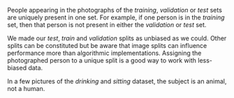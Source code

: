 People appearing in the photographs of the _training_, _validation_ or _test_ sets are uniquely present in one set. For example, if one person is in the _training_ set, then that person is not present in either the _validation_ or _test_ set. 

We made our _test_, _train_ and _validation_ splits as unbiased as we could. Other splits can be constituted but be aware that image splits can influence performance more than algorithmic implementations. Assigning the photographed person to a unique split is a good way to work with less-biased data. 

In a few pictures of the _drinking_ and _sitting_ dataset, the subject is an animal, not a human. 
